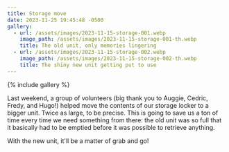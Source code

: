 ```yaml
---
title: Storage move
date: 2023-11-25 19:45:48 -0500
gallery:
  - url: /assets/images/2023-11-15-storage-001.webp
    image_path: /assets/images/2023-11-15-storage-001-th.webp
    title: The old unit, only memories lingering
  - url: /assets/images/2023-11-15-storage-002.webp
    image_path: /assets/images/2023-11-15-storage-002-th.webp
    title: The shiny new unit getting put to use
---
```


{% include gallery %}

Last weekend, a group of volunteers (big thank you to Auggie, Cedric, Fredy,
and Hugo!) helped move the contents of our storage locker to a bigger unit.
Twice as large, to be precise. This is going to save us a ton of time every
time we need something from there: the old unit was so full that it basically
had to be emptied before it was possible to retrieve anything.

With the new unit, it'll be a matter of grab and go!
